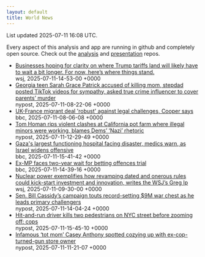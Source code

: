 ```yaml
---
layout: default
title: World News
---
```


<div markdown="0">
<div class="byline small text-muted">List updated <span class="datetime">2025-07-11 16:08 UTC</span>.</div>

<p>Every aspect of this analysis and app are running in github and completely open source. Check out the <a href="https://github.com/Castro-Media/Analysis">analysis</a> and <a href="https://github.com/Castro-Media/TopStoryReview.com">presentation</a> repos.</p>
<ul>
<li><a href='https://www.wsj.com/economy/trade/trump-tariffs-countries-goods-explained-b9878e1a'>Businesses hoping for clarity on where Trump tariffs land will likely have to wait a bit longer. For now, here&#8217;s where things stand.</a><div class='byline small text-muted'>wsj, <span class="datetime">2025-07-11-14-53-00 +0000</span></div></li>
<li><a href='https://nypost.com/2025/07/11/us-news/georgia-teen-sarah-grace-patrick-accused-of-killing-mom-stepdad-posted-tiktok-videos-for-sympathy-asked-true-crime-influencer-to-cover-parents-murder/'>Georgia teen Sarah Grace Patrick accused of killing mom, stepdad posted TikTok videos for sympathy, asked true crime influencer to cover parents&#8217; murder</a><div class='byline small text-muted'>nypost, <span class="datetime">2025-07-11-08-22-06 +0000</span></div></li>
<li><a href='https://www.bbc.com/news/articles/cx24d70gw41o'>UK-France migrant deal 'robust' against legal challenges, Cooper says</a><div class='byline small text-muted'>bbc, <span class="datetime">2025-07-11-08-06-08 +0000</span></div></li>
<li><a href='https://nypost.com/2025/07/11/us-news/tom-homan-rips-violent-clash-at-california-pot-farm-as-proof-ice-protests-will-turn-deadly-blames-dems-nazi-rhetoric/'>Tom Homan rips violent clashes at California pot farm where illegal minors were working, blames Dems&#8217; &#8216;Nazi&#8217; rhetoric</a><div class='byline small text-muted'>nypost, <span class="datetime">2025-07-11-12-29-49 +0000</span></div></li>
<li><a href='https://www.bbc.com/news/articles/cdx5zeywgrgo'>Gaza's largest functioning hospital facing disaster, medics warn, as Israel widens offensive</a><div class='byline small text-muted'>bbc, <span class="datetime">2025-07-11-15-41-42 +0000</span></div></li>
<li><a href='https://www.bbc.com/news/articles/c056v0m56pyo'>Ex-MP faces two-year wait for betting offences trial</a><div class='byline small text-muted'>bbc, <span class="datetime">2025-07-11-14-39-16 +0000</span></div></li>
<li><a href='https://www.wsj.com/economy/trumps-unsung-economic-booster-deregulation-e46bce0b'>Nuclear power exemplifies how revamping dated and onerous rules could kick-start investment and innovation, writes the WSJ&#8217;s Greg Ip</a><div class='byline small text-muted'>wsj, <span class="datetime">2025-07-11-09-30-00 +0000</span></div></li>
<li><a href='https://nypost.com/2025/07/11/us-news/sen-bill-cassidys-campaign-touts-record-setting-9m-war-chest-as-he-fends-off-primary-challengers/'>Sen. Bill Cassidy&#8217;s campaign touts record-setting $9M war chest as he leads primary challengers</a><div class='byline small text-muted'>nypost, <span class="datetime">2025-07-11-14-04-24 +0000</span></div></li>
<li><a href='https://nypost.com/2025/07/11/us-news/hit-and-run-driver-kills-two-pedestrians-on-nyc-street-before-zooming-off-cops/'>Hit-and-run driver kills two pedestrians on NYC street before zooming off: cops</a><div class='byline small text-muted'>nypost, <span class="datetime">2025-07-11-15-45-10 +0000</span></div></li>
<li><a href='https://nypost.com/2025/07/11/us-news/casey-anthony-linked-to-new-hampshire-ex-cop-benjamin-beauchemin/'>Infamous &#8216;tot mom&#8217; Casey Anthony spotted cozying up with ex-cop-turned-gun store owner</a><div class='byline small text-muted'>nypost, <span class="datetime">2025-07-11-11-21-07 +0000</span></div></li>
</ul>
</div>
